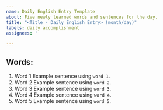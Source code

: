 ```yaml
---
name: Daily English Entry Template
about: Five newly learned words and sentences for the day.
title: "<Title - Daily English Entry> (month/day)"
labels: daily accomplishment
assignees: ''

---
```


## Words:
1. Word 1
Example sentence using `word 1`.
2. Word 2
Example sentence using `word 2`.
3. Word 3
Example sentence using `word 3`.
4. Word 4
Example sentence using `word 4`.
5. Word 5
Example sentence using `word 5`.

